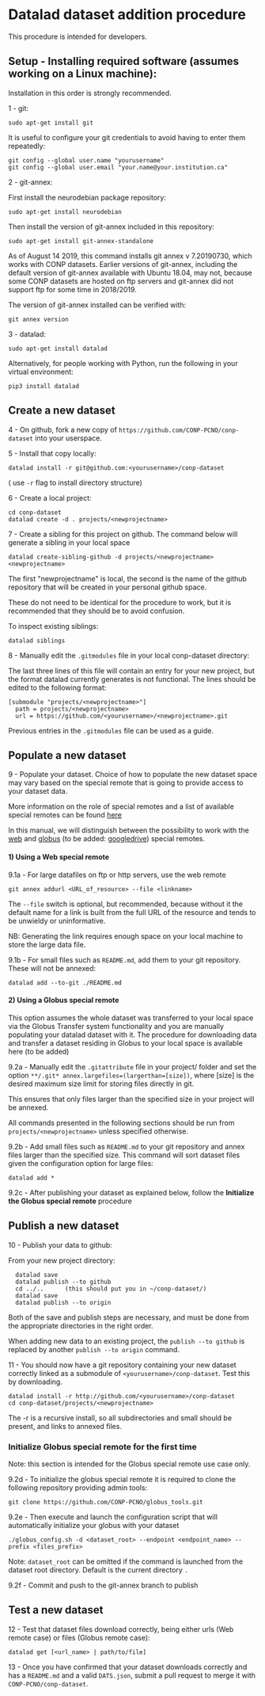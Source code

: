 # Datalad dataset addition procedure

This procedure is intended for developers.

## Setup - Installing required software (assumes working on a Linux machine):

Installation in this order is strongly recommended.

1 - git:

```sudo apt-get install git```

It is useful to configure your git credentials to avoid having to enter them repeatedly:

```
git config --global user.name "yourusername" 
git config --global user.email "your.name@your.institution.ca"
```

2 -  git-annex:

First install the neurodebian package repository:

```sudo apt-get install neurodebian```

Then install the version of git-annex included in this repository:

```sudo apt-get install git-annex-standalone```

As of August 14 2019, this command installs git annex v 7.20190730, which works with CONP datasets. Earlier versions of git-annex, including the default version of git-annex available with Ubuntu 18.04, may not, because some CONP datasets are hosted on ftp servers and git-annex did not support ftp for some time in 2018/2019.

The version of git-annex installed can be verified with:

```git annex version```


3 - datalad:

```sudo apt-get install datalad```

Alternatively, for people working with Python, run the following in your virtual environment:

```pip3 install datalad```


## Create a new dataset


4 - On github, fork a new copy of ```https://github.com/CONP-PCNO/conp-dataset``` into your userspace.

5 - Install that copy locally:

```datalad install -r git@github.com:<yourusername>/conp-dataset```

( use ```-r``` flag to install directory structure)

6 - Create a local project:

```
cd conp-dataset
datalad create -d . projects/<newprojectname>
```

7 - Create a sibling for this project on github. The command below will generate a sibling in your local space

```datalad create-sibling-github -d projects/<newprojectname> <newprojectname>```

The first "newprojectname" is local, the second is the name of the github repository that will be created in your personal github space.

These do not need to be identical for the procedure to work, but it is recommended that they should be to avoid confusion.

To inspect existing siblings: 
  
 ```datalad siblings```


8 - Manually edit the ```.gitmodules``` file in your local conp-dataset directory:

The last three lines of this file will contain an entry for your new project, but the format datalad currently generates is not functional.  The lines should be edited to the following format:

```
[submodule "projects/<newprojectname>"]
  path = projects/<newprojectname>
  url = https://github.com/<yourusername>/<newprojectname>.git
```

Previous entries in the ```.gitmodules``` file can be used as a guide.


## Populate a new dataset

9 - Populate your dataset. Choice of how to populate the new dataset space may vary based on the special remote that is going to provide access to your dataset data. 

More information on the role of special remotes and a list of available special remotes can be found [here](http://git-annex.branchable.com/special_remotes/)

In this manual, we will distinguish between the possibility to work with the [web](https://git-annex.branchable.com/tips/using_the_web_as_a_special_remote/) and 
[globus](https://github.com/CONP-PCNO/git-annex-remote-globus) (to be added: [googledrive](https://github.com/Lykos153/git-annex-remote-googledrive)) special remotes.



#### 1) Using a Web special remote

9.1a - For large datafiles on ftp or http servers, use the web remote  
        
```
git annex addurl <URL_of_resource> --file <linkname>
```

The ```--file``` switch is optional, but recommended, because without it the default name for a link is built from the full URL of the resource and tends to be unwieldy or uninformative.  

NB: Generating the link requires enough space on your local machine to store the large data file.

              
9.1b - For small files such as ```README.md```, add them to your git repository. These will not be annexed:

```
datalad add --to-git ./README.md
```
              
#### 2) Using a Globus special remote  

This option assumes the whole dataset was transferred to your local space via the Globus Transfer system functionality and you are manually populating your datalad dataset with it. 
The procedure for downloading data and transfer a dataset residing in Globus to your local space is available here (to be added)

9.2a - Manually edit the ```.gitattribute``` file in your project/<newprojectname> folder and set the option ```**/.git* annex.largefiles=(largerthan=[size])```, where [size] is the desired maximum size limit for storing files directly in git.

This ensures that only files larger than the specified size in your project will be annexed.

All commands presented in the following sections should be run from ```projects/<newprojectname>``` unless specified otherwise.

9.2b -  Add small files such as ```README.md``` to your git repository and annex files larger than the specified size. This command will sort dataset files given the configuration option for large files:

  ```
  datalad add *
  ```
  
9.2c - After publishing your dataset as explained below, follow the **Initialize the Globus special remote** procedure 


## Publish a new dataset 

10 - Publish your data to github:

From your new project directory:

```
  datalad save
  datalad publish --to github
  cd ../..		(this should put you in ~/conp-dataset/)
  datalad save
  datalad publish --to origin
```

Both of the save and publish steps are necessary, and must be done from the appropriate directories in the right order.

When adding new data to an existing project, the ```publish --to github``` is replaced by another ```publish --to origin``` command.


11 - You should now have a git repository containing your new dataset correctly linked as a submodule of ```<yourusername>/conp-dataset```.  Test this by downloading.

```
datalad install -r http://github.com/<yourusername>/conp-dataset
cd conp-dataset/projects/<newprojectname>
```

The -r is a recursive install, so all subdirectories and small should be present, and links to annexed files.


### Initialize Globus special remote for the first time

Note: this section is intended for the Globus special remote use case only.                      

9.2d - To initialize the globus special remote it is required to clone the following repository providing admin tools:

```
git clone https://github.com/CONP-PCNO/globus_tools.git
```

9.2e - Then execute and launch the configuration script that will automatically initialize your globus with your dataset

```
./globus_config.sh -d <dataset_root> --endpoint <endpoint_name> --prefix <files_prefix>
```

Note: ```dataset_root``` can be omitted if the command is launched from the dataset root directory. Default is the current directory ```.```


9.2f - Commit and push to the git-annex branch to publish 


## Test a new dataset


12 -  Test that dataset files download correctly, being either urls (Web remote case) or files (Globus remote case):

```datalad get [<url_name> | path/to/file]```

13 -  Once you have confirmed that your dataset downloads correctly and has a ```README.md``` and a valid ```DATS.json```, submit a pull request to merge it with ```CONP-PCNO/conp-dataset```.



